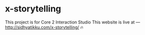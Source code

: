 # x-storytelling
 This project is for Core 2 Interaction Studio
 This website is live at — http://sidhyatikku.com/x-storytelling/
 :fire:
